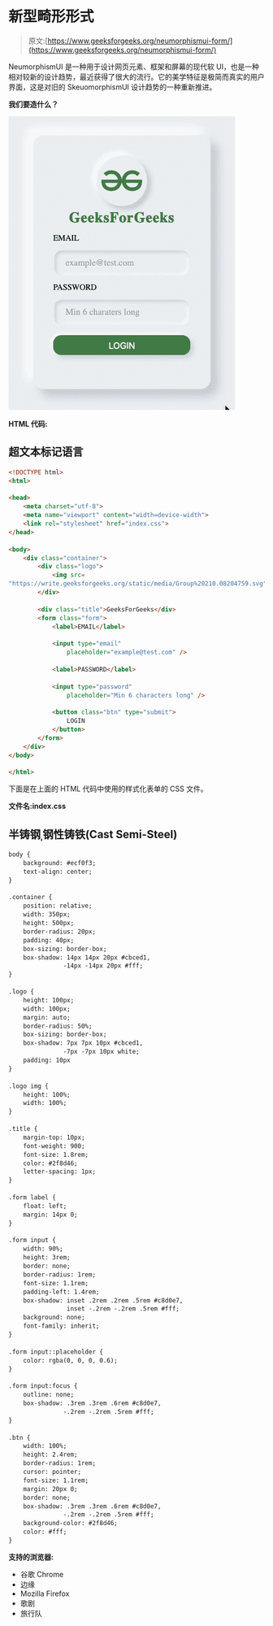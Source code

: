 # 新型畸形形式

> 原文:[https://www.geeksforgeeks.org/neumorphismui-form/](https://www.geeksforgeeks.org/neumorphismui-form/)

NeumorphismUI 是一种用于设计网页元素、框架和屏幕的现代软 UI，也是一种相对较新的设计趋势，最近获得了很大的流行。它的美学特征是极简而真实的用户界面，这是对旧的 SkeuomorphismUI 设计趋势的一种重新推进。

**我们要造什么？**

![](img/c5b10d634f2a1656a47d03ca2fc9068c.png)

**HTML 代码:**

## 超文本标记语言

```html
<!DOCTYPE html>
<html>

<head>
    <meta charset="utf-8">
    <meta name="viewport" content="width=device-width">
    <link rel="stylesheet" href="index.css">
</head>

<body>
    <div class="container">
        <div class="logo">
            <img src=
"https://write.geeksforgeeks.org/static/media/Group%20210.08204759.svg" />
        </div>

        <div class="title">GeeksForGeeks</div>
        <form class="form">
            <label>EMAIL</label>

            <input type="email"
                placeholder="example@test.com" />

            <label>PASSWORD</label>

            <input type="password"
                placeholder="Min 6 characters long" />

            <button class="btn" type="submit">
                LOGIN
            </button>
        </form>
    </div>
</body>

</html>
```

下面是在上面的 HTML 代码中使用的样式化表单的 CSS 文件。

**文件名:index.css**

## 半铸钢ˌ钢性铸铁(Cast Semi-Steel)

```html
body {
    background: #ecf0f3;
    text-align: center;
}

.container {
    position: relative;
    width: 350px;
    height: 500px;
    border-radius: 20px;
    padding: 40px;
    box-sizing: border-box;
    box-shadow: 14px 14px 20px #cbced1,
               -14px -14px 20px #fff;
}

.logo {
    height: 100px;
    width: 100px;
    margin: auto;
    border-radius: 50%;
    box-sizing: border-box;
    box-shadow: 7px 7px 10px #cbced1,
               -7px -7px 10px white;
    padding: 10px
}

.logo img {
    height: 100%;
    width: 100%;
}

.title {
    margin-top: 10px;
    font-weight: 900;
    font-size: 1.8rem;
    color: #2f8d46;
    letter-spacing: 1px;
}

.form label {
    float: left;
    margin: 14px 0;
}

.form input {
    width: 90%;
    height: 3rem;
    border: none;
    border-radius: 1rem;
    font-size: 1.1rem;
    padding-left: 1.4rem;
    box-shadow: inset .2rem .2rem .5rem #c8d0e7,
                inset -.2rem -.2rem .5rem #fff;
    background: none;
    font-family: inherit;
}

.form input::placeholder {
    color: rgba(0, 0, 0, 0.6);
}

.form input:focus {
    outline: none;
    box-shadow: .3rem .3rem .6rem #c8d0e7,
               -.2rem -.2rem .5rem #fff;
}

.btn {
    width: 100%;
    height: 2.4rem;
    border-radius: 1rem;
    cursor: pointer;
    font-size: 1.1rem;
    margin: 20px 0;
    border: none;
    box-shadow: .3rem .3rem .6rem #c8d0e7,
               -.2rem -.2rem .5rem #fff;
    background-color: #2f8d46;
    color: #fff;
}
```

**支持的浏览器:**

*   谷歌 Chrome
*   边缘
*   Mozilla Firefox
*   歌剧
*   旅行队